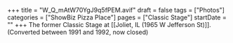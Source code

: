 +++
title = "W_Q_mAtW70YgJ9q5fPEM.avif"
draft = false
tags = ["Photos"]
categories = ["ShowBiz Pizza Place"]
pages = ["Classic Stage"]
startDate = ""
+++
The former Classic Stage at [[Joliet, IL (1965 W Jefferson St)]]. (Converted between 1991 and 1992, now closed)
